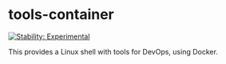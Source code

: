 # tools-container

[![Stability: Experimental](https://masterminds.github.io/stability/experimental.svg)](https://masterminds.github.io/stability/experimental.html)

This provides a Linux shell with tools for DevOps, using Docker.
